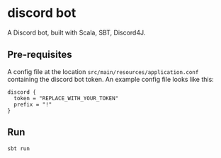 # discord bot

A Discord bot, built with Scala, SBT, Discord4J.

## Pre-requisites

A config file at the location `src/main/resources/application.conf` containing the discord bot token. An example config file looks like this:
```
discord {
  token = "REPLACE_WITH_YOUR_TOKEN"
  prefix = "!"
}
```

## Run

`sbt run`